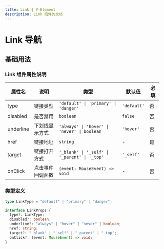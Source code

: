 ```yaml
---
title: Link | V-Element
description: Link 组件的文档
---
```


# Link 导航

## 基础用法

### Link 组件属性说明

| 属性名    | 说明             | 类型                                         | 默认值      | 必填 |
| --------- | ---------------- | -------------------------------------------- | ----------- | ---- |
| type      | 链接类型         | `'default' \| 'primary' \| 'danger'`         | `'default'` | 否   |
| disabled  | 是否禁用         | `boolean`                                    | `false`     | 否   |
| underline | 下划线显示方式   | `'always' \| 'hover' \| 'never' \| boolean`  | `'hover'`   | 否   |
| href      | 链接地址         | `string`                                     | -           | 是   |
| target    | 链接打开方式     | `'_blank' \| '_self' \| '_parent' \| '_top'` | `'_self'`   | 否   |
| onClick   | 点击事件回调函数 | `(event: MouseEvent) => void`                | -           | 否   |

### 类型定义

```typescript
type LinkType = "default" | "primary" | "danger";

interface LinkProps {
  type?: LinkType;
  disabled?: boolean;
  underline?: "always" | "hover" | "never" | boolean;
  href: string;
  target?: "_blank" | "_self" | "_parent" | "_top";
  onClick?: (event: MouseEvent) => void;
}
```
